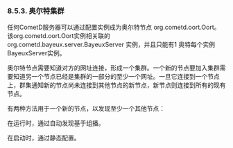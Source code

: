 ### 8.5.3. 奥尔特集群
任何CometD服务器可以通过配置实例成为奥尔特节点 org.cometd.oort.Oort。该org.cometd.oort.Oort实例相关联的org.cometd.bayeux.server.BayeuxServer 实例，并且只能有1 奥特每个实例BayeuxServer实例。

奥尔特节点需要知道对方的网址连接，形成一个集群。一个新的节点要加入集群需要知道另一个节点已经是集群的一部分的至少一个网址。一旦它连接到一个节点上，群集通知新的节点尚未连接到其他节点的新节点，新节点则连接到所有的现有节点。

有两种方法用于一个新的节点，以发现至少一个其他节点：

在运行时，通过自动发现基于组播。

在启动时，通过静态配置。
